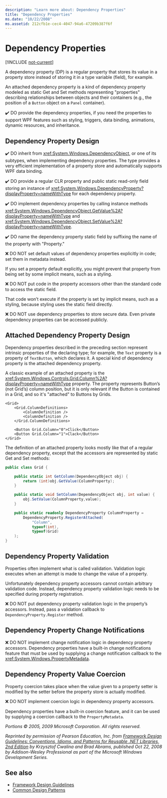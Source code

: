 ```yaml
---
description: "Learn more about: Dependency Properties"
title: "Dependency Properties"
ms.date: "10/22/2008"
ms.assetid: 212cfb1e-cec4-4047-94a6-47209b387f6f
---
```

# Dependency Properties

[!INCLUDE [not-current](includes/not-current.md)]

A dependency property (DP) is a regular property that stores its value in a property store instead of storing it in a type variable (field), for example.

 An attached dependency property is a kind of dependency property modeled as static Get and Set methods representing "properties" describing relationships between objects and their containers (e.g., the position of a `Button` object on a `Panel` container).

 ✔️ DO provide the dependency properties, if you need the properties to support WPF features such as styling, triggers, data binding, animations, dynamic resources, and inheritance.

## Dependency Property Design

 ✔️ DO inherit from <xref:System.Windows.DependencyObject>, or one of its subtypes, when implementing dependency properties. The type provides a very efficient implementation of a property store and automatically supports WPF data binding.

 ✔️ DO provide a regular CLR property and public static read-only field storing an instance of <xref:System.Windows.DependencyProperty?displayProperty=nameWithType> for each dependency property.

 ✔️ DO implement dependency properties by calling instance methods <xref:System.Windows.DependencyObject.GetValue%2A?displayProperty=nameWithType> and <xref:System.Windows.DependencyObject.SetValue%2A?displayProperty=nameWithType>.

 ✔️ DO name the dependency property static field by suffixing the name of the property with "Property."

 ❌ DO NOT set default values of dependency properties explicitly in code; set them in metadata instead.

 If you set a property default explicitly, you might prevent that property from being set by some implicit means, such as a styling.

 ❌ DO NOT put code in the property accessors other than the standard code to access the static field.

 That code won’t execute if the property is set by implicit means, such as a styling, because styling uses the static field directly.

 ❌ DO NOT use dependency properties to store secure data. Even private dependency properties can be accessed publicly.

## Attached Dependency Property Design

 Dependency properties described in the preceding section represent intrinsic properties of the declaring type; for example, the `Text` property is a property of `TextButton`, which declares it. A special kind of dependency property is the attached dependency property.

 A classic example of an attached property is the <xref:System.Windows.Controls.Grid.Column%2A?displayProperty=nameWithType> property. The property represents Button’s (not Grid’s) column position, but it is only relevant if the Button is contained in a Grid, and so it's "attached" to Buttons by Grids.

```xaml
<Grid>
    <Grid.ColumnDefinitions>
        <ColumnDefinition />
        <ColumnDefinition />
    </Grid.ColumnDefinitions>

    <Button Grid.Column="0">Click</Button>
    <Button Grid.Column="1">Clack</Button>
</Grid>
```

 The definition of an attached property looks mostly like that of a regular dependency property, except that the accessors are represented by static Get and Set methods:

```csharp
public class Grid {

    public static int GetColumn(DependencyObject obj) {
        return (int)obj.GetValue(ColumnProperty);
    }

    public static void SetColumn(DependencyObject obj, int value) {
        obj.SetValue(ColumnProperty,value);
    }

    public static readonly DependencyProperty ColumnProperty =
        DependencyProperty.RegisterAttached(
            "Column",
            typeof(int),
            typeof(Grid)
    );
}
```

## Dependency Property Validation

 Properties often implement what is called validation. Validation logic executes when an attempt is made to change the value of a property.

 Unfortunately dependency property accessors cannot contain arbitrary validation code. Instead, dependency property validation logic needs to be specified during property registration.

 ❌ DO NOT put dependency property validation logic in the property’s accessors. Instead, pass a validation callback to `DependencyProperty.Register` method.

## Dependency Property Change Notifications

 ❌ DO NOT implement change notification logic in dependency property accessors. Dependency properties have a built-in change notifications feature that must be used by supplying a change notification callback to the <xref:System.Windows.PropertyMetadata>.

## Dependency Property Value Coercion

 Property coercion takes place when the value given to a property setter is modified by the setter before the property store is actually modified.

 ❌ DO NOT implement coercion logic in dependency property accessors.

 Dependency properties have a built-in coercion feature, and it can be used by supplying a coercion callback to the `PropertyMetadata`.

 *Portions © 2005, 2009 Microsoft Corporation. All rights reserved.*

 *Reprinted by permission of Pearson Education, Inc. from [Framework Design Guidelines: Conventions, Idioms, and Patterns for Reusable .NET Libraries, 2nd Edition](https://www.informit.com/store/framework-design-guidelines-conventions-idioms-and-9780321545619) by Krzysztof Cwalina and Brad Abrams, published Oct 22, 2008 by Addison-Wesley Professional as part of the Microsoft Windows Development Series.*

## See also

- [Framework Design Guidelines](index.md)
- [Common Design Patterns](common-design-patterns.md)
